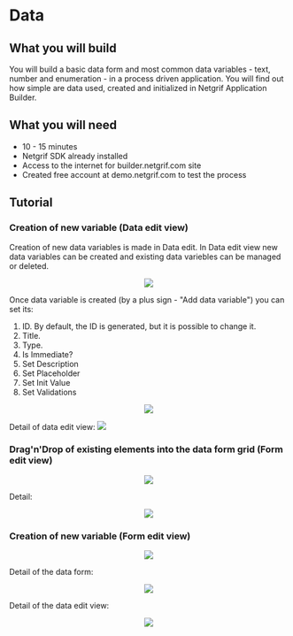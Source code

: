 # Data

## What you will build

You will build a basic data form and most common data variables - text, number and enumeration - in a process driven application. You will find out how simple are data used, created and initialized in Netgrif Application Builder.  

## What you will need

<ul>
    <li>10 - 15 minutes</li>
    <li>Netgrif SDK already installed</li>
    <li>Access to the internet for builder.netgrif.com site</li>
    <li>Created free account at demo.netgrif.com to test the process</li>
</ul>

## Tutorial
### Creation of new variable (Data edit view)

Creation of new data variables is made in Data edit. In Data edit view new data variables can be created and existing data variebles can be managed or deleted.

<p align="center">
    <img src="_media/data/8.png">
</p>

Once data variable is created (by a plus sign - "Add data variable") you can set its:
<ol>
    <li>ID. By default, the ID is generated, but it is possible to change it.</li>
    <li>Title.</li>
    <li>Type. </li>
    <li>Is Immediate? </li>
    <li>Set Description</li>
    <li>Set Placeholder</li>
    <li>Set Init Value</li>
    <li>Set Validations</li>
</ol>

<p align="center">
    <img src="_media/data/1.gif">
</p>

Detail of data edit view:
<img src="_media/data/4.png">

### Drag'n'Drop of existing elements into the data form grid (Form edit view)

<p align="center">
    <img src="_media/data/2.gif">
</p>

Detail:

<p align="center">
    <img src="_media/data/5.png">
</p>

### Creation of new variable (Form edit view)

<p align="center">
    <img src="_media/data/3.gif">
</p>

Detail of the data form:

<p align="center">
    <img src="_media/data/6.png">
</p>

Detail of the data edit view:

<p align="center">
    <img src="_media/data/7.png">
</p>